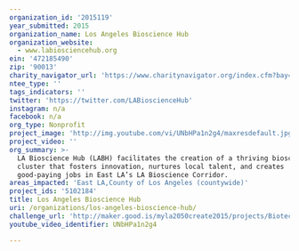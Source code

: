 ```yaml
---
organization_id: '2015119'
year_submitted: 2015
organization_name: Los Angeles Bioscience Hub
organization_website:
  - www.labiosciencehub.org
ein: '472185490'
zip: '90013'
charity_navigator_url: 'https://www.charitynavigator.org/index.cfm?bay=search.profile&ein=472185490'
ntee_type: ''
tags_indicators: ''
twitter: 'https://twitter.com/LABioscienceHub'
instagram: n/a
facebook: n/a
org_type: Nonprofit
project_image: 'http://img.youtube.com/vi/UNbHPa1n2g4/maxresdefault.jpg'
project_video: ''
org_summary: >-
  LA Bioscience Hub (LABH) facilitates the creation of a thriving bioscience
  cluster that fosters innovation, nurtures local talent, and creates
  good-paying jobs in East LA’s LA Bioscience Corridor.
areas_impacted: 'East LA,County of Los Angeles (countywide)'
project_ids: '5102184'
title: Los Angeles Bioscience Hub
uri: /organizations/los-angeles-bioscience-hub/
challenge_url: 'http://maker.good.is/myla2050create2015/projects/BiotechLeaders.html'
youtube_video_identifier: UNbHPa1n2g4

---
```

